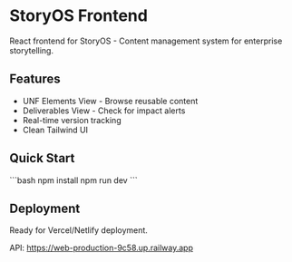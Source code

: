# StoryOS Frontend

React frontend for StoryOS - Content management system for enterprise storytelling.

## Features
- UNF Elements View - Browse reusable content
- Deliverables View - Check for impact alerts  
- Real-time version tracking
- Clean Tailwind UI

## Quick Start
\`\`\`bash
npm install
npm run dev
\`\`\`

## Deployment
Ready for Vercel/Netlify deployment.

API: https://web-production-9c58.up.railway.app
